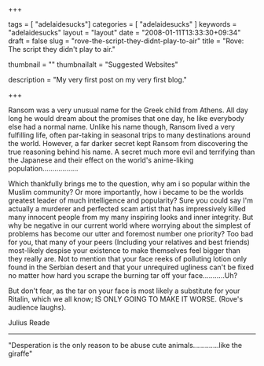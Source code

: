 
+++

tags = [ "adelaidesucks"]
categories = [ "adelaidesucks" ]
keywords = "adelaidesucks"
layout = "layout"
date = "2008-01-11T13:33:30+09:34"
draft = false
slug = "rove-the-script-they-didnt-play-to-air"
title = "Rove: The script they didn't play to air."

thumbnail = ""
thumbnailalt = "Suggested Websites"

description = "My very first post on my very first blog."

+++

Ransom was a very unusual name for the Greek child from Athens. All day long he would dream about the promises that one day, he like everybody else had a normal name. Unlike his name though, Ransom lived a very fulfilling life, often par-taking in seasonal trips to many destinations around the world. However, a far darker secret kept Ransom from discovering the true reasoning behind his name. A secret much more evil and terrifying than the Japanese and their effect on the world's anime-liking population..................

Which thankfully brings me to the question, why am i so popular within the Muslim community? Or more importantly, how i became to be the worlds greatest leader of much intelligence and popularity? Sure you could say I'm actually a murderer and perfected scam artist that has impressively killed many innocent people from my many inspiring looks and inner integrity. But why be negative in our current world where worrying about the simplest of problems has become our utter and foremost number one priority? Too bad for you, that many of your peers (Including your relatives and best friends) most-likely despise your existence to make themselves feel bigger than they really are. Not to mention that your face reeks of polluting lotion only found in the Serbian desert and that your unrequired ugliness can't be fixed no matter how hard you scrape the burning tar off your face...........Uh?

But don't fear, as the tar on your face is most likely a substitute for your Ritalin, which we all know; IS ONLY GOING TO MAKE IT WORSE. (Rove's audience laughs).

Julius Reade
___________________________________________________

"Desperation is the only reason to be abuse cute animals.............like the giraffe"